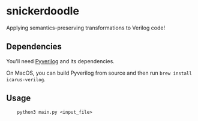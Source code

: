 # snickerdoodle

Applying semantics-preserving transformations to Verilog code!

## Dependencies
You'll need [Pyverilog](https://github.com/PyHDI/Pyverilog) and its dependencies.

On MacOS, you can build Pyverilog from source and then run `brew install icarus-verilog`.

## Usage
```
    python3 main.py <input_file>
```
